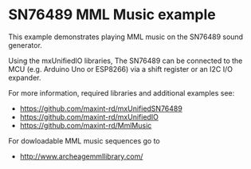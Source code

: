 # SN76489 MML Music example
This example demonstrates playing MML music on the SN76489 sound generator.

Using the mxUnifiedIO libraries, The SN76489 can be connected to the MCU (e.g. Arduino Uno or ESP8266) via a shift register or an I2C I/O expander.

For more information, required libraries and additional examples see: 
- https://github.com/maxint-rd/mxUnifiedSN76489
- https://github.com/maxint-rd/mxUnifiedIO
- https://github.com/maxint-rd/MmlMusic

For dowloadable MML music sequences go to
- http://www.archeagemmllibrary.com/
